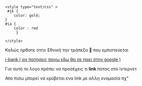 
<html>
<head>
    <meta name="viewport" content="width=240">

</head>
<body>
    
    <style type="text/css" >
     #jk {
        color: gold;
    }
    #ia {
        color : red
         }
         
    </style>
   
   <p id="jk" > Καλώς ήρθατε στην Εθνική την τράπεζα 🏦 που εμπιστεύεται </p>
   <a href=" https://www.google.com/ " >i-bank ( αν πατησεις πανω εδω θα σε παει στην google ) </a>
   <p id="ia" >
       Για αυτό το λογο πρέπει να προσέχεις τι  <strong> link </strong>
       πατας στο ίντερνετ 
   </p>
   <p id="ab" >
       Απο πισω μπορεί να κρύβεται ενα link με αλλη ονομασία πχ" <a href=" www.kati.px > (ονομα ) </a> "
   </p>
   
</body>
</html>
